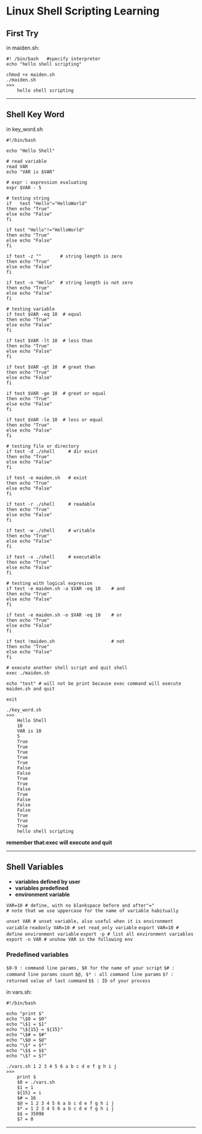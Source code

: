 # Linux Shell Scripting Learning
## First Try
in maiden.sh:

```
#! /bin/bash   #specify interpreter
echo "hello shell scripting"
```

```
chmod +x maiden.sh
./maiden.sh
>>>
    hello shell scripting
```

********

## Shell Key Word

in key_word.sh

```
#!/bin/bash 

echo "Hello Shell"

# read variable
read VAR
echo "VAR is $VAR"

# expr : expression evaluating
expr $VAR - 5

# testing string
if   test "Hello"="HelloWorld"
then echo "True"
else echo "False"
fi   

if test "Hello"!="HelloWorld"
then echo "True"
else echo "False"
fi   

if test -z ""       # string length is zero
then echo "True"
else echo "False"
fi   

if test -n "Hello"  # string length is not zero
then echo "True"
else echo "False"
fi   

# testing variable
if test $VAR -eq 10  # equal
then echo "True"
else echo "False"
fi

if test $VAR -lt 10  # less than
then echo "True"
else echo "False"
fi

if test $VAR -gt 10  # great than
then echo "True"
else echo "False"
fi

if test $VAR -ge 10  # great or equal
then echo "True"
else echo "False"
fi

if test $VAR -le 10  # less or equal
then echo "True"
else echo "False"
fi

# testing file or directory
if test -d ./shell     # dir exist
then echo "True"
else echo "False"
fi

if test -e maiden.sh   # exist
then echo "True"
else echo "False"
fi

if test -r ./shell     # readable
then echo "True"
else echo "False"
fi

if test -w ./shell     # writable
then echo "True"
else echo "False"
fi

if test -x ./shell     # executable
then echo "True"
else echo "False"
fi

# testing with logical expresion
if test -e maiden.sh -a $VAR -eq 10    # and
then echo "True"
else echo "False"
fi

if test -e maiden.sh -o $VAR -eq 10    # or
then echo "True"
else echo "False"
fi

if test !maiden.sh                     # not
then echo "True"
else echo "False"
fi

# execute another shell script and quit shell
exec ./maiden.sh

echo "test" # will not be print because exec command will execute maiden.sh and quit

exit
```

```
./key_word.sh
>>>
    Hello Shell
    10
    VAR is 10
    5
    True
    True
    True
    True
    True
    False
    False
    True
    True
    False
    True
    False
    False
    False
    True
    True
    True
    hello shell scripting
```

**remember that:exec will execute and quit**

*****

## Shell Variables

* **variables defined by user**
* **variables predefined**
* **environment variable**

```
VAR=10 # define, with no blankspace before and after"="
# note that we use uppercase for the name of variable habitually
```

```unset VAR # unset variable, also useful when it is environment variable```
```readonly VAR=10 # set read_only variable```
```export VAR=10 # define environment variable```
```export -p # list all environment variables```
```export -n VAR # unshow VAR in the following env```

### Predefined variables

```$0-9 : command line params, $0 for the name of your script```
```$# : command line params count```
```$@, $* : all command line params```
```$? : returned value of last command```
```$$ : ID of your process```

in vars.sh:
```
#!/bin/bash 

echo "print $"
echo "\$0 = $0"
echo "\$1 = $1"
echo "\${15} = ${15}"
echo "\$# = $#"
echo "\$@ = $@"
echo "\$* = $*"
echo "\$$ = $$"
echo "\$? = $?"
```

```
./vars.sh 1 2 3 4 5 6 a b c d e f g h i j
>>>
    print $
    $0 = ./vars.sh
    $1 = 1
    ${15} = i
    $# = 16
    $@ = 1 2 3 4 5 6 a b c d e f g h i j
    $* = 1 2 3 4 5 6 a b c d e f g h i j
    $$ = 35098
    $? = 0
```

*******